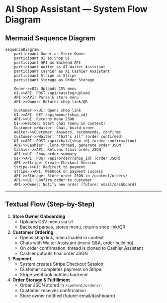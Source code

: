 # AI Shop Assistant — System Flow Diagram

## Mermaid Sequence Diagram

```mermaid
sequenceDiagram
    participant Owner as Store Owner
    participant UI as Shop UI
    participant API as Backend API
    participant Waiter as AI Waiter Assistant
    participant Cashier as AI Cashier Assistant
    participant Stripe as Stripe
    participant Storage as Order Storage

    Owner->>UI: Uploads CSV menu
    UI->>API: POST /api/catalog/upload
    API->>API: Parse & store menu
    API->>Owner: Returns shop link/QR

    Customer->>UI: Opens shop link
    UI->>API: GET /api/menu/{shop_id}
    API->>UI: Returns menu JSON
    UI->>Waiter: Start chat (menu in context)
    Customer->>Waiter: Chat, build order
    Waiter->>Customer: Answers, recommends, confirms
    Customer->>Waiter: "That's all" (order confirmed)
    UI->>API: POST /api/chat/{shop_id} (order confirmation)
    API->>Cashier: Clone thread, generate order JSON
    Cashier->>API: Returns final order JSON
    API->>UI: Show order summary
    UI->>API: POST /api/order/{shop_id} (order JSON)
    API->>Stripe: Create Checkout Session
    Stripe->>UI: Redirect to payment
    Stripe->>API: Webhook on payment success
    API->>Storage: Store order JSON in /content/orders/
    API->>UI: Confirm order to customer
    API->>Owner: Notify new order (future: email/dashboard)
```

---

## Textual Flow (Step-by-Step)

1. **Store Owner Onboarding**
    - Uploads CSV menu via UI
    - Backend parses, stores menu, returns shop link/QR
2. **Customer Ordering**
    - Opens shop link, menu loaded in context
    - Chats with Waiter Assistant (menu Q&A, order building)
    - On order confirmation, thread is cloned to Cashier Assistant
    - Cashier outputs final order JSON
3. **Payment**
    - System creates Stripe Checkout Session
    - Customer completes payment on Stripe
    - Stripe webhook notifies backend
4. **Order Storage & Fulfillment**
    - Order JSON stored in `/content/orders/`
    - Customer receives confirmation
    - Store owner notified (future: email/dashboard) 